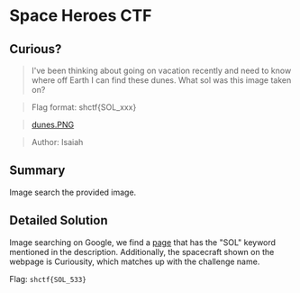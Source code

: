 # Space Heroes CTF
## Curious?

> I've been thinking about going on vacation recently and need to know where off Earth I can find these dunes. What sol was this image taken on?

> Flag format: shctf{SOL_xxx}

>[dunes.PNG](https://github.com/03npan/ctf-write-ups/blob/main/space_heroes_ctf/osint/curious/dunes.PNG)

> Author: Isaiah

## Summary

Image search the provided image.

## Detailed Solution

Image searching on Google, we find a [page](https://earthsky.org/space/where-the-curiosity-rover-is-now-on-mars/attachment/curiosity-tilt-1-4-2014-sol-533-cp/) that has the "SOL" keyword mentioned in the description. Additionally, the spacecraft shown on the webpage is Curiousity, which matches up with the challenge name.

Flag: `shctf{SOL_533}`